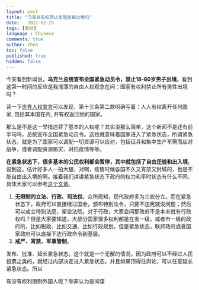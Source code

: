 ```yaml
---
layout: post
title: "乌克兰有权禁止男性居民出境吗"
date:   2022-02-25
tags: [政经]
language : Chinese
comments: true
author: Zhen
toc: false
published: true
hidden: false
---
```

今天看到新闻说，**乌克兰总统宣布全国紧急动员令，禁止18-60岁男子出境**。看到这第一时间的反应是我浅薄的自由人权观念在问：国家有权利禁止所有男性出境吗？

读一下[世界人权宣言](https://www.ohchr.org/EN/UDHR/Documents/UDHR_Translations/chn.pdf)可以发现，第十三条第二款明确写着：人人有权离开任何国家, 包括其本国在内, 并有权返回他的国家。

那么是不是这一举措违背了基本的人权呢？其实没那么简单，这个新闻不是还有前半句吗，总统宣布全国紧急动员令。这也就意味着国家进入了紧急状态，所谓紧急状态，就是为了国家可以调配一切资源可以应对，包括征兵和集中生产军需而应对战争，或者调配资源赈灾、对抗疫情等等。

**在紧急状态下，很多基本的公民权利都会暂停，其中就包括了自由迁徙和出入境**。说到这，估计好多人一拍大腿，对啊，疫情时候各国不久又宵禁又封城的，也是不能自由出入境的啊。接着我们讲讲紧急状态下政府的权力和平时状态有什么不同，具体大家可以参考[这个文章](http://www.faxueyanjiu.net/Admin/UploadFile/publish_article/2004/2/20040201.pdf)。

 1. **无限制的立法、行政、司法权**。众所周知，现代政府多为三权分立。而在紧急状态下，政府可以直接绕过国会，颁布特别法令，只要不违宪就没问题；然后可以成立特别法庭，架空法院。对于行政，大家会问那政府不是本来就有行政权吗？但是大家要知道，大部分国家很多权利都是在省一级，或者市一级的政府的，比如税收、比如交通、比如行政规划，但是紧急状态，联邦政府或者国家政府可以直接下达行政命令到基层。
 2. **戒严、宵禁、军事管制**。

发布、批准、延长紧急状态。这个就是一个无解的情况，因为政府可以不经过人民投票之类的，就经过内部决定进入紧急状态，并且如果顶得住舆论，可以任意延长紧急状态。所以

有没有权利限制外国人呢？除非认为是间谍
<!--stackedit_data:
eyJoaXN0b3J5IjpbMzYyNjYxMzk3LC01Mzg0Mzg4OTcsLTMxOD
A2OTY2OV19
-->